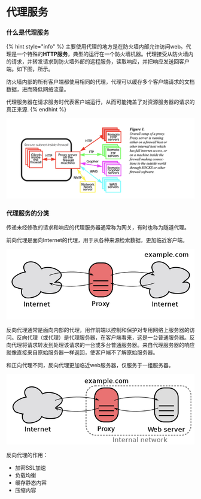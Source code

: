 # 代理服务

### 什么是代理服务

{% hint style="info" %}
主要使用代理的地方是在防火墙内部允许访问web。代理是一个特殊的**HTTP服务**，典型的运行在一个防火墙机器。代理接受从防火墙内的请求，并转发请求到防火墙外部的远程服务，读取响应，并把响应发送回客户端。如下图，所示。

防火墙内部的所有客户端都使用相同的代理，代理可以缓存多个客户端请求的文档数据，进而降低网络流量。

代理服务器在请求服务时代表客户端运行，从而可能掩盖了对资源服务器的请求的真正来源.
{% endhint %}

![](.gitbook/assets/lark20200903204839.png)

### 代理服务的分类

传递未经修改的请求和响应的代理服务器通常称为网关，有时也称为隧道代理。

前向代理是面向Internet的代理，用于从各种来源检索数据，更加临近客户端。

![](.gitbook/assets/800px-open_proxy_h2g2bob.svg.png)

反向代理通常是面向内部的代理，用作前端以控制和保护对专用网络上服务器的访问。反向代理（或代理）是代理服务器，在客户端看来，这是一台普通服务器。反向代理将请求转发到处理该请求的一台或多台普通服务器。来自代理服务器的响应就像直接来自原始服务器一样返回，使客户端不了解原始服务器。

和正向代理不同，反向代理更加临近web服务器，仅服务于一组服务器。

![](.gitbook/assets/800px-reverse_proxy_h2g2bob.svg.png)

反向代理的作用：

* 加密SSL加速
* 负载均衡
* 缓存静态内容
* 压缩内容

